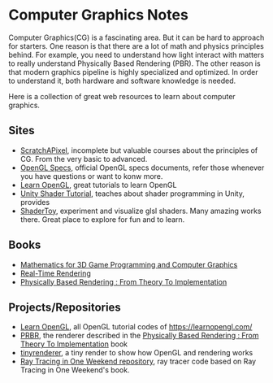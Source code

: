 # Computer Graphics Notes
Computer Graphics(CG) is a fascinating area. But it can be hard to approach for starters. One reason is that there are a lot of math and physics principles behind. For example, you need to understand how light interact with matters to really understand Physically Based Rendering (PBR). The other reason is that modern graphics pipeline is highly specialized and optimized. In order to understand it, both hardware and software knowledge is needed.

Here is a collection of great web resources to learn about computer graphics.

## Sites
* [ScratchAPixel](https://www.scratchapixel.com), incomplete but valuable courses about the principles of CG. From the very basic to advanced.
* [OpenGL Specs](https://www.khronos.org/registry/OpenGL/specs/gl/), official OpenGL specs documents, refer those whenever you have questions or want to konw more.
* [Learn OpenGL](https://learnopengl.com/), great tutorials to learn OpenGL
* [Unity Shader Tutorial](https://catlikecoding.com/unity/tutorials/), teaches about shader programming in Unity, provides 
* [ShaderToy](https://www.shadertoy.com), experiment and visualize glsl shaders. Many amazing works there. Great place to explore for fun and to learn.

## Books
* [Mathematics for 3D Game Programming and Computer Graphics](https://www.amazon.com/Mathematics-Programming-Computer-Graphics-Third/dp/1435458869/ref=sr_1_8?keywords=computer+graphics&qid=1563011711&s=gateway&sr=8-8)
* [Real-Time Rendering](http://www.realtimerendering.com)
* [Physically Based Rendering : From Theory To Implementation](http://www.pbr-book.org/)

## Projects/Repositories
* [Learn OpenGL](https://github.com/JoeyDeVries/LearnOpenGL), all OpenGL tutorial codes of https://learnopengl.com/
* [PRBR](https://github.com/mmp/pbrt-v3), the renderer described in the [Physically Based Rendering : From Theory To Implementation](http://www.pbr-book.org/) book
* [tinyrenderer](https://github.com/ssloy/tinyrenderer), a tiny render to show how OpenGL and rendering works
* [Ray Tracing in One Weekend repository](https://github.com/petershirley/raytracinginoneweekend), ray tracer code based on Ray Tracing in One Weekend's book.
